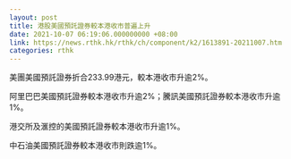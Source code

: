 ```yaml
---
layout: post
title: 港股美國預託證券較本港收市普遍上升
date: 2021-10-07 06:19:06.000000000 +08:00
link: https://news.rthk.hk/rthk/ch/component/k2/1613891-20211007.htm
categories: rthk
---
```


美團美國預託證券折合233.99港元，較本港收市升逾2%。

阿里巴巴美國預託證券較本港收市升逾2%；騰訊美國預託證券較本港收市升逾1%。

港交所及滙控的美國預託證券較本港收市升逾1%。

中石油美國預託證券較本港收市則跌逾1%。
